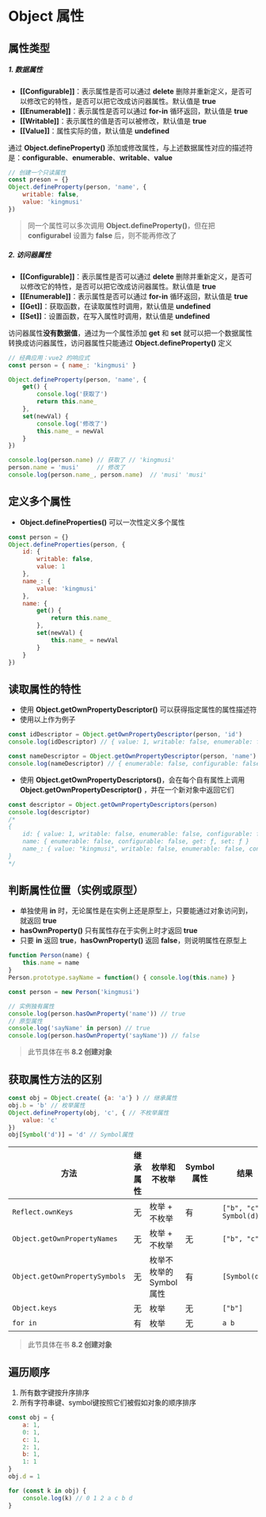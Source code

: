 # Object 属性

## 属性类型

##### 1. 数据属性

- **[[Configurable]]**：表示属性是否可以通过 **delete** 删除并重新定义，是否可以修改它的特性，是否可以把它改成访问器属性。默认值是 **true**
- **[[Enumerable]]**：表示属性是否可以通过 **for-in** 循环返回，默认值是 **true**
- **[[Writable]]**：表示属性的值是否可以被修改，默认值是 **true**
- **[[Value]]**：属性实际的值，默认值是 **undefined**

通过 **Object.defineProperty()** 添加或修改属性，与上述数据属性对应的描述符是：**configurable**、**enumerable**、**writable**、**value**

```js
// 创建一个只读属性
const preson = {}
Object.defineProperty(person, 'name', {
	writable: false,
    value: 'kingmusi'
})
```

> 同一个属性可以多次调用 **Object.defineProperty()**，但在把 **configurabel** 设置为 **false** 后，则不能再修改了

##### 2. 访问器属性

- **[[Configurable]]**：表示属性是否可以通过 **delete** 删除并重新定义，是否可以修改它的特性，是否可以把它改成访问器属性。默认值是 **true**
- **[[Enumerable]]**：表示属性是否可以通过 **for-in** 循环返回，默认值是 **true**
- **[[Get]]**：获取函数，在读取属性时调用，默认值是 **undefined**
- **[[Set]]**：设置函数，在写入属性时调用，默认值是 **undefined**

访问器属性**没有数据值**，通过为一个属性添加 **get** 和 **set** 就可以把一个数据属性转换成访问器属性，访问器属性只能通过 **Object.defineProperty()** 定义

``` js
// 经典应用：vue2 的响应式
const person = { name_: 'kingmusi' }

Object.defineProperty(person, 'name', {
	get() {
		console.log('获取了')
		return this.name_
	},
	set(newVal) {
		console.log('修改了')
		this.name_ = newVal
	}
})

console.log(person.name) // 获取了 // 'kingmusi'
person.name = 'musi'     // 修改了
console.log(person.name_, person.name)  // 'musi' 'musi'
```

## 定义多个属性

- **Object.defineProperties()** 可以一次性定义多个属性

```js
const person = {}
Object.defineProperties(person, {
    id: {
        writable: false,
        value: 1
    },
    name_: {
        value: 'kingmusi'
    },
    name: {
		get() {
            return this.name_
        },
        set(newVal) {
			this.name_ = newVal
        }
    }
})
```

## 读取属性的特性

- 使用 **Object.getOwnPropertyDescriptor()** 可以获得指定属性的属性描述符
- 使用以上作为例子

```js
const idDescriptor = Object.getOwnPropertyDescriptor(person, 'id')
console.log(idDescriptor) // { value: 1, writable: false, enumerable: false, configurable: false }

const nameDescriptor = Object.getOwnPropertyDescriptor(person, 'name')
console.log(nameDescriptor) // { enumerable: false, configurable: false, get: ƒ, set: ƒ }
```

- 使用 **Object.getOwnPropertyDescriptors()**，会在每个自有属性上调用 **Object.getOwnPropertyDescriptor()** ，并在一个新对象中返回它们

```js
const descriptor = Object.getOwnPropertyDescriptors(person)
console.log(descriptor)
/*
{
    id: { value: 1, writable: false, enumerable: false, configurable: false }
	name: { enumerable: false, configurable: false, get: ƒ, set: ƒ }
	name_: { value: "kingmusi", writable: false, enumerable: false, configurable: false }
}
*/
```

## 判断属性位置（实例或原型）

- 单独使用 **in** 时，无论属性是在实例上还是原型上，只要能通过对象访问到，就返回 **true**
- **hasOwnProperty()** 只有属性存在于实例上时才返回 **true**
- 只要 **in** 返回 **true**，**hasOwnProperty()** 返回 **false**，则说明属性在原型上

```js
function Person(name) {
    this.name = name
}
Person.prototype.sayName = function() { console.log(this.name) }

const person = new Person('kingmusi')

// 实例独有属性
console.log(person.hasOwnProperty('name')) // true
// 原型属性
console.log('sayName' in person) // true
console.log(person.hasOwnProperty('sayName')) // false
```

> 此节具体在书 **8.2 创建对象**

## 获取属性方法的区别

```js
const obj = Object.create( {a: 'a'} ) // 继承属性
obj.b = 'b' // 枚举属性
Object.defineProperty(obj, 'c', { // 不枚举属性
    value: 'c'
})
obj[Symbol('d')] = 'd' // Symbol属性
```

| 方法                           | 继承属性 | 枚举和不枚举           | Symbol属性 | 结果                    |
| ------------------------------ | -------- | ---------------------- | ---------- | ----------------------- |
| `Reflect.ownKeys`              | 无       | 枚举 + 不枚举          | 有         | `["b", "c", Symbol(d)]` |
| `Object.getOwnPropertyNames`   | 无       | 枚举 + 不枚举          | 无         | `["b", "c"]`            |
| `Object.getOwnPropertySymbols` | 无       | 枚举不枚举的Symbol属性 | 有         | `[Symbol(d)]`           |
| `Object.keys`                  | 无       | 枚举                   | 无         | `["b"]`                 |
| `for in`                       | 有       | 枚举                   | 无         | `a b`                   |

> 此节具体在书 **8.2 创建对象**

## 遍历顺序

1. 所有数字键按升序排序
2. 所有字符串键、symbol键按照它们被假如对象的顺序排序

```js
const obj = {
    a: 1,
    0: 1,
    c: 1,
    2: 1,
    b: 1,
    1: 1
}
obj.d = 1

for (const k in obj) {
    console.log(k) // 0 1 2 a c b d
}
```

